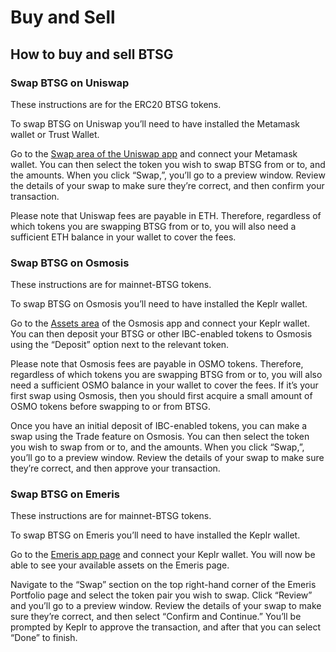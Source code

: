 # Buy and Sell

## How to buy and sell BTSG

### Swap BTSG on Uniswap

These instructions are for the ERC20 BTSG tokens.

To swap BTSG on Uniswap you’ll need to have installed the Metamask wallet or Trust Wallet.

Go to the [Swap area of the Uniswap app](https://app.uniswap.org/#/swap) and connect your Metamask wallet. You can then select the token you wish to swap BTSG from or to, and the amounts. When you click “Swap,”, you’ll go to a preview window. Review the details of your swap to make sure they’re correct, and then confirm your transaction.

Please note that Uniswap fees are payable in ETH. Therefore, regardless of which tokens you are swapping BTSG from or to, you will also need a sufficient ETH balance in your wallet to cover the fees.

### Swap BTSG on Osmosis

These instructions are for mainnet-BTSG tokens.

To swap BTSG on Osmosis you’ll need to have installed the Keplr wallet.

Go to the [Assets area](https://app.osmosis.zone/assets) of the Osmosis app and connect your Keplr wallet. You can then deposit your BTSG or other IBC-enabled tokens to Osmosis using the “Deposit” option next to the relevant token.

Please note that Osmosis fees are payable in OSMO tokens. Therefore, regardless of which tokens you are swapping BTSG from or to, you will also need a sufficient OSMO balance in your wallet to cover the fees. If it’s your first swap using Osmosis, then you should first acquire a small amount of OSMO tokens before swapping to or from BTSG.

Once you have an initial deposit of IBC-enabled tokens, you can make a swap using the Trade feature on Osmosis. You can then select the token you wish to swap from or to, and the amounts. When you click “Swap,”, you’ll go to a preview window. Review the details of your swap to make sure they’re correct, and then approve your transaction.

### Swap BTSG on Emeris

These instructions are for mainnet-BTSG tokens.

To swap BTSG on Emeris you’ll need to have installed the Keplr wallet.

Go to the [Emeris app page](https://app.emeris.com/) and connect your Keplr wallet. You will now be able to see your available assets on the Emeris page.

Navigate to the “Swap” section on the top right-hand corner of the Emeris Portfolio page and select the token pair you wish to swap. Click “Review” and you’ll go to a preview window. Review the details of your swap to make sure they’re correct, and then select “Confirm and Continue.” You’ll be prompted by Keplr to approve the transaction, and after that you can select “Done” to finish.
